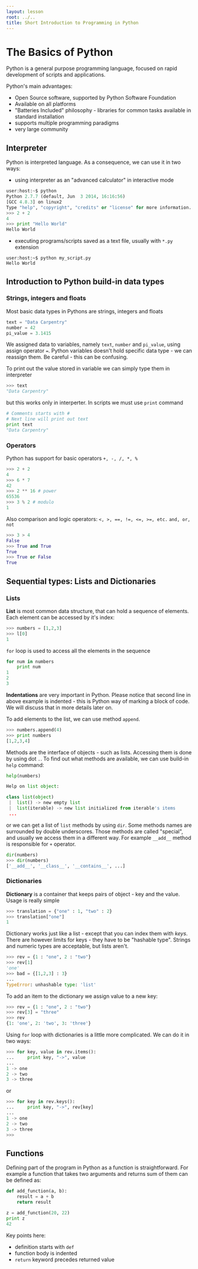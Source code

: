 ```yaml
---
layout: lesson
root: ../..
title: Short Introduction to Programming in Python
---
```


# The Basics of Python

Python is a general purpose programming language, focused on rapid development of scripts and applications.

Python's main advantages:
* Open Source software, supported by Python Software Foundation
* Available on all platforms
* "Batteries Included" philosophy - libraries for common tasks available in standard installation
* supports multiple programming paradigms
* very large community

## Interpreter

Python is interpreted language. As a consequence, we can use it in two ways:
* using interpreter as an "advanced calculator" in interactive mode

```python
user:host:~$ python
Python 2.7.7 (default, Jun  3 2014, 16:16:56)
[GCC 4.8.3] on linux2
Type "help", "copyright", "credits" or "license" for more information.
>>> 2 + 2
4
>>> print "Hello World"
Hello World
```
* executing programs/scripts saved as a text file, usually with `*.py` extension

```
user:host:~$ python my_script.py
Hello World
```

## Introduction to Python build-in data types

### Strings, integers and floats

Most basic data types in Pythons are strings, integers and floats

```python
text = "Data Carpentry"
number = 42
pi_value = 3.1415
```

We assigned data to variables, namely `text`, `number` and `pi_value`, using assign operator `=`. Python variables doesn't hold specific data type - we can reassign them. Be careful - this can be confusing.

To print out the value stored in variable we can simply type them in interpreter

```python
>>> text
"Data Carpentry"
```

but this works only in interperter. In scripts we must use `print` command

```python
# Comments starts with #
# Next line will print out text
print text
"Data Carpentry"
```

### Operators

Python has support for basic operators `+, -, /, *, %`

```python
>>> 2 + 2
4
>>> 6 * 7
42
>>> 2 ** 16 # power
65536
>>> 3 % 2 # modulo
1
```

Also comparison and logic operators:
`<, >, ==, !=, <=, >=, etc.`
`and, or, not`

```python
>>> 3 > 4
False
>>> True and True
True
>>> True or False
True
```

## Sequential types: Lists and Dictionaries

### Lists

**List** is most common data structure, that can hold a sequence of elements. Each element can be accessed by it's index:

```python
>>> numbers = [1,2,3]
>>> l[0]
1
```

`for` loop is used to access all the elements in the sequence

```python
for num in numbers
    print num
1
2
3
```

**Indentations** are very important in Python. Please notice that second line in above example is indented - this is Python way of marking a block of code. We will discuss that in more details later on.

To add elements to the list, we can use method `append`.

```python
>>> numbers.append(4)
>>> print numbers
[1,2,3,4]
```

Methods are the interface of objects - such as lists. Accessing them is done by using dot `.`.
To find out what methods are available, we can use build-in `help` command:

```python
help(numbers)

Help on list object:

class list(object)
 |  list() -> new empty list
 |  list(iterable) -> new list initialized from iterable's items
 ...
```

or we can get a list of `list` methods by using `dir`. Some methods names are surrounded by double underscores. Those methods are called "special", and usually we access them in a different way. For example `__add__` method is responsible for `+` operator.

```python
dir(numbers)
>>> dir(numbers)
['__add__', '__class__', '__contains__', ...]
```

### Dictionaries

**Dictionary** is a container that keeps pairs of object - key and the value. Usage is really simple

```python
>>> translation = {"one" : 1, "two" : 2}
>>> translation["one"]
1
```

Dictionary works just like a list - except that you can index them with *keys*. There are however limits for keys - they have to be "hashable type". Strings and numeric types are acceptable, but lists aren't.

```python
>>> rev = {1 : "one", 2 : "two"}
>>> rev[1]
'one'
>>> bad = {[1,2,3] : 3}
...
TypeError: unhashable type: 'list'
```

To add an item to the dictionary we assign value to a new key:

```python
>>> rev = {1 : "one", 2 : "two"}
>>> rev[3] = "three"
>>> rev
{1: 'one', 2: 'two', 3: 'three'}
```

Using `for` loop with dictionaries is a little more complicated. We can do it in two ways:
```python
>>> for key, value in rev.items():
...     print key, "->", value
...
1 -> one
2 -> two
3 -> three
```
or
```python
>>> for key in rev.keys():
...     print key, "->", rev[key]
...
1 -> one
2 -> two
3 -> three
>>>
```

## Functions

Defining part of the program in Python as a function is straightforward. For example a function that takes two arguments and returns sum of them can be defined as:

```python
def add_function(a, b):
    result = a + b
    return result

z = add_function(20, 22)
print z
42
```

Key points here:
 - definition starts with `def`
 - function body is indented
 - `return` keyword precedes returned value
